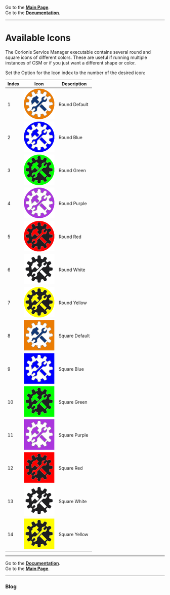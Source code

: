 Go to the [**Main Page**](index).<br/>
Go to the [**Documentation**](help).

---

# Available Icons
The Corionis Service Manager executable contains several round and square icons of
different colors. These are useful if running multiple instances of CSM or if you
just want a different shape or color.

Set the Option for the Icon index to the number of the desired icon:

Index | Icon | Description
----- | ---------- | ------------------------
1 | ![Round Bronco](res/manager-round.bronco.png "Round Bronco") | Round Default
2 | ![Round Blue](res/manager-round.blue.png "Round Blue") | Round Blue
3 | ![Round Green](res/manager-round.green.png "Round Green") | Round Green
4 | ![Round Purple](res/manager-round.purple.png "Round Purple") | Round Purple
5 | ![Round Red](res/manager-round.red.png "Round Red") | Round Red
6 | ![Round White](res/manager-round.white.png "Round White") | Round White
7 | ![Round Yellow](res/manager-round.yellow.png "Round Yellow") | Round Yellow
8 | ![Square Bronco](res/manager-square.bronco.png "Square Bronco") | Square Default
9 | ![Square Blue](res/manager-square.blue.png "Square Blue") | Square Blue
10 | ![Square Green](res/manager-square.green.png "Square Green") | Square Green
11 | ![Square Purple](res/manager-square.purple.png "Square Purple") | Square Purple
12 | ![Square Red](res/manager-square.red.png "Square Red") | Square Red
13 | ![Square White](res/manager-square.white.png "Square White") | Square White
14 | ![Square Yellow](res/manager-square.yellow.png "Square Yellow") | Square Yellow

---

Go to the [**Documentation**](help).<br/>
Go to the [**Main Page**](index).

---

### Blog
